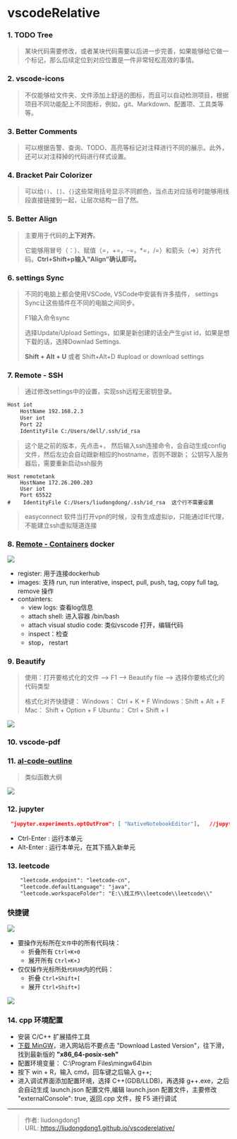 # vscodeRelative


### 1. TODO Tree

> 某块代码需要修改，或者某块代码需要以后进一步完善，如果能够给它做一个标记，那么后续定位到对应位置是一件非常轻松高效的事情。

### 2. vscode-icons

> 不仅能够给文件夹、文件添加上舒适的图标，而且可以自动检测项目，根据项目不同功能配上不同图标，例如，git、Markdown、配置项、工具类等等。

### 3. **Better Comments**

> 可以根据告警、查询、TODO、高亮等标记对注释进行不同的展示。此外，还可以对注释掉的代码进行样式设置。

### 4. **Bracket Pair Colorizer**

> 可以给`()`、`[]`、`{}`这些常用括号显示不同颜色，当点击对应括号时能够用线段直接链接到一起，让层次结构一目了然。

### 5. **Better Align**

> 主要用于代码的**上下对齐**。
>
> 它能够用冒号（：）、赋值（=，+=，-=，*=，/=）和箭头（=>）对齐代码。**Ctrl+Shift+p输入“Align”确认即可。**

### 6. settings Sync

> 不同的电脑上都会使用VSCode, VSCode中安装有许多插件， settings Sync让这些插件在不同的电脑之间同步。
>
> F1输入命令sync
>
> 选择Update/Upload Settings，如果是新创建的话全产生gist id，如果是想下载的话，选择Downlad Settings.  
>
>  **Shift + Alt + U**          或者 Shift+Alt+D  #upload or download settings

### 7. **Remote - SSH**

> 通过修改settings中的设置，实现ssh远程无密钥登录。

```xml
Host iot
    HostName 192.168.2.3
    User iot
    Port 22
    IdentityFile C:/Users/dell/.ssh/id_rsa
```

> 这个是之前的版本，先点击+， 然后输入ssh连接命令，会自动生成config文件，然后左边会自动跟新相应的hostname，否则不跟新； 公钥写入服务器后，需要重新启动ssh服务

```
Host remotetank
    HostName 172.26.200.203
    User iot
    Port 65522
#    IdentityFile C:/Users/liudongdong/.ssh/id_rsa  这个行不需要设置
```

> easyconnect 软件当打开vpn的时候，没有生成虚拟ip，只能通过IE代理，不能建立ssh虚拟隧道连接

### 8. **[Remote - Containers](https://link.zhihu.com/?target=https%3A//marketplace.visualstudio.com/items%3FitemName%3Dms-vscode-remote.remote-containers)**  docker

![](https://gitee.com/github-25970295/blogimgv2022/raw/master/image-20220511201615991.png)

- register: 用于连接dockerhub
- images:  支持 run, run interative, inspect, pull, push, tag, copy full tag, remove 操作
- containters: 
  - view logs: 查看log信息
  - attach shell: 进入容器 /bin/bash
  - attach visual studio code: 类似vscode 打开，编辑代码
  - inspect：检查
  - stop， restart

### 9. Beautify

> 使用：打开要格式化的文件 —> F1 —> Beautify file —> 选择你要格式化的代码类型
>
> 格式化对齐快捷键：
> Windows： Ctrl + K + F
> Windows：Shift + Alt + F
> Mac： Shift + Option + F
> Ubuntu： Ctrl + Shift + I

![](https://gitee.com/github-25970295/blogpictureV2/raw/master/image-20210610221552174.png)

### 10. vscode-pdf

### 11. [al-code-outline](https://github.com/anzwdev/al-code-outline)

> 类似函数大纲

![](https://gitee.com/github-25970295/blogpictureV2/raw/master/image-20210610221905656.png)

### 12. jupyter

```json
 "jupyter.experiments.optOutFrom": [ "NativeNotebookEditor"],   //jupyter 有json和notebook俩种查看方式；
```

- Ctrl-Enter : 运行本单元
- Alt-Enter : 运行本单元，在其下插入新单元

### 13. leetcode

```xml
    "leetcode.endpoint": "leetcode-cn",
    "leetcode.defaultLanguage": "java",
    "leetcode.workspaceFolder": "E:\\找工作\\leetcode\\leetcode\\"
```



### 快捷键

![](https://gitee.com/github-25970295/blogImage/raw/master/img/image-20210121233910973.png)

- 要操作光标所在`文件`中的所有代码块：
  - 折叠所有 `Ctrl+K+0`
  - 展开所有 `Ctrl+K+J`
- 仅仅操作光标所处`代码块`内的代码：
  - 折叠 `Ctrl+Shift+[`
  - 展开 `Ctrl+Shift+]`

![](https://gitee.com/github-25970295/blogpictureV2/raw/master/image-20210610220957222.png)

### 14. cpp 环境配置

- 安装 C/C++ 扩展插件工具
- [下载 MinGW](https://sourceforge.net/projects/mingw-w64/files/)，进入网站后不要点击 "Download Lasted Version"，往下滑，找到最新版的 **"x86_64-posix-seh"**
-  配置环境变量： C:\Program Files\mingw64\bin
- 按下 win + R，输入 cmd，回车键之后输入 g++;
- 进入调试界面添加配置环境，选择 C++(GDB/LLDB)，再选择 g++.exe，之后会自动生成 launch.json 配置文件,编辑 launch.json 配置文件，主要修改 "externalConsole": true, 返回.cpp 文件，按 F5 进行调试


---

> 作者: liudongdong1  
> URL: https://liudongdong1.github.io/vscoderelative/  

